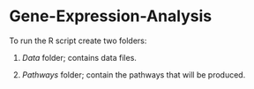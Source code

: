 # Gene-Expression-Analysis

To run the R script create two folders: 

1.  *Data* folder; contains data files.

2.  *Pathways* folder; contain the pathways that will be produced. 
